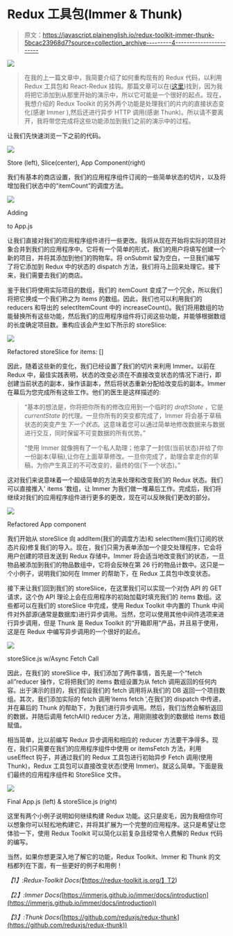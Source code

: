 # Redux 工具包(Immer & Thunk)

> 原文：<https://javascript.plainenglish.io/redux-toolkit-immer-thunk-5bcac23968d7?source=collection_archive---------4----------------------->

![](img/19c63dde2d59e218ad692941067f0634.png)

> 在我的上一篇文章中，我简要介绍了如何重构现有的 Redux 代码，以利用 Redux 工具包和 React-Redux 挂钩。那篇文章可以在([这里](https://medium.com/javascript-in-plain-english/refactoring-existing-redux-w-redux-toolkit-hooks-550a628d74a9))找到，因为我将把它添加到从那里开始的演示中，所以它可能是一个很好的起点。现在，我想介绍的 Redux Toolkit 的另外两个功能是处理我们的片内的直接状态变化(感谢 Immer ),然后还进行异步 HTTP 调用(感谢 Thunk)。所以请不要离开，我将带您完成将这些功能添加到我们之前的演示中的过程。

让我们先快速浏览一下之前的代码。

![](img/76183982047468e53536e9b5fd0e251a.png)

Store (left), Slice(center), App Component(right)

我们有基本的商店设置，我们的应用程序组件订阅的一些简单状态的切片，以及将增加我们状态中的“itemCount”的调度方法。

![](img/57ec6bc70827b5aab6b5a2e04f94e505.png)

Adding <form> to App.js

让我们直接对我们的应用程序组件进行一些更改。我将从现在开始将实际的项目对象合并到我们的应用程序中。它将有一个简单的形式，我们的用户将填写创建一个新的项目，并将其添加到他们的购物车。将 onSubmit 留为空白，一旦我们编写了将它添加到 Redux 中的状态的 dispatch 方法，我们将马上回来处理它。接下来，我们需要去我们的商店。

鉴于我们将使用实际项目的数组，我们的 itemCount 变成了一个冗余，所以我们将把它换成一个我们称之为 items 的数组。因此，我们也可以利用我们的 reducers 和导出的 selectItemCount 中的 increaseCount()。我们将用数组的功能替换所有这些功能，然后我们的应用程序组件将订阅这些功能，并能够根据数组的长度确定项目数。重构应该会产生如下所示的 storeSlice:

![](img/07ceb9cab69b4f79d7b8c29f0be73613.png)

Refactored storeSlice for items: []

因此，随着这些新的变化，我们已经设置了我们的切片来利用 Immer。以前在 Redux 中，最佳实践表明，状态的改变必须在不直接改变状态的情况下进行，即创建当前状态的副本，操作该副本，然后将状态重新分配给改变后的副本。Immer 在幕后为您完成所有这些工作。他们的医生是这样描述的:

> “基本的想法是，你将把你所有的修改应用到一个临时的 *draftState* ，它是 *currentState* 的代理。一旦你所有的突变都完成了，Immer 将会基于草稿状态的突变产生*下一个状态*。这意味着您可以通过简单地修改数据来与数据进行交互，同时保留不可变数据的所有优势。”
> 
> “使用 Immer 就像拥有了一个私人助理；他拿了一封信(当前状态)并给了你一份副本(草稿),让你在上面草草修改。一旦你完成了，助理会拿走你的草稿，为你产生真正的不可改变的，最终的信(下一个状态)。”

这对我们来说意味着一个超级简单的方法来处理和改变我们的 Redux 状态。我们可以直接推入' items '数组，让 Immer 为我们做一堆幕后工作。完成后，我们将继续对我们的应用程序组件进行更多的更改，现在可以反映我们更改的部分。

![](img/884ed1534844e1e768a46fcdb23f5d29.png)

Refactored App component

我们开始从 storeSlice 向 addItem(我们的调度方法)和 selectItem(我们订阅的状态片段)修复我们的导入。现在，我们只需为表单添加一个提交处理程序，它会将用户创建的项目发送到 Redux 存储中。Immer 将会适当地改变我们的状态，一旦物品被添加到我们的物品数组中，它将会反映在第 26 行的物品计数中。这只是一个小例子，说明我们如何在 Immer 的帮助下，在 Redux 工具包中改变状态。

接下来让我们回到我们的 storeSlice，在这里我们可以实现一个对伪 API 的 GET 请求，这个伪 API 理论上会在应用程序的初始加载时填充我们的 items 数组。这些都可以在我们的 storeSlice 中完成，使用 Redux Toolkit 中内置的 Thunk 中间件对外部源(通常是数据库)进行异步调用。当然，您可以使用其他中间件选项来进行异步调用，但是 Thunk 是 Redux Toolkit 的“开箱即用”产品，并且易于使用，这是在 Redux 中编写异步调用的一个很好的起点。

![](img/57cffce0abc6bba7874941715c4db69f.png)

storeSlice.js w/Async Fetch Call

因此，在我们的 storeSlice 中，我们添加了两件事情，首先是一个“fetch all”reducer 操作，它将把我们的 items 数组设置为从 fetch 调用返回的任何内容。出于演示的目的，我们假设我们的 fetch 调用将从我们的 DB 返回一个项目数组。其次，我们添加实际的 fetch 调用‘items fetch ’,在我们的 dispatch 中传递，并在幕后的 Thunk 的帮助下，为我们进行异步调用。然后，我们当然会解析返回的数据，并随后调用 fetchAll() reducer 方法，用刚刚接收到的数据给 items 数组赋值。

相当简单，比以前编写 Redux 异步调用和相应的 reducer 方法要干净得多。现在，我们只需要在我们的应用程序组件中使用 or itemsFetch 方法，利用 useEffect 钩子，并通过我们的 Redux 工具包进行初始异步 Fetch 调用(使用 Thunk)，Redux 工具包可以直接改变状态(使用 Immer)。就这么简单。下面是我们最终的应用程序组件和 StoreSlice 文件。

![](img/ed96aabbee3c029ff8e9fcb0555eaa59.png)

Final App.js (left) & storeSlice.js (right)

这里有两个小例子说明如何继续构建 Redux 功能。这只是皮毛，因为我相信你可以想象你可以轻松地构建它，并将其扩展为一个完整的应用程序。这只是希望让您体验一下，使用 Redux Toolkit 可以简化以前复杂且经常令人费解的 Redux 代码的编写。

当然，如果你想更深入地了解它的功能，Redux Toolkit、Immer 和 Thunk 的文档都列在下面，有一些更好的例子和用例！

*【1】:Redux-Toolkit Docs(*【https://redux-toolkit.js.org/】T2)

*【2】:Immer Docs(*[https://immerjs.github.io/immer/docs/introduction](https://immerjs.github.io/immer/docs/introduction))

*【3】:Thunk Docs(*[https://github.com/reduxjs/redux-thunk](https://github.com/reduxjs/redux-thunk))